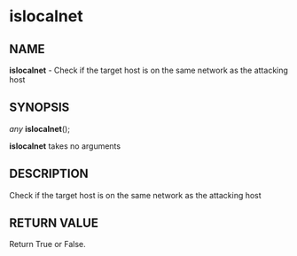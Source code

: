 # islocalnet

## NAME

**islocalnet** - Check if the target host is on the same network as the attacking host

## SYNOPSIS

*any* **islocalnet**();

**islocalnet** takes no arguments

## DESCRIPTION

Check if the  target host is on the same network as the attacking host

## RETURN VALUE

Return True or False.
